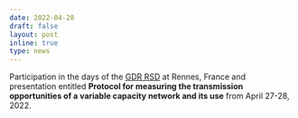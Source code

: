 ```yaml
---
date: 2022-04-28
draft: false
layout: post
inline: true
type: news
---
```


Participation in the days of the [GDR RSD](https://gdr-rsd2022.sciencesconf.org/) at Rennes, France and presentation entitled **Protocol for measuring the transmission opportunities of a variable capacity network and its use** from April 27-28, 2022.

